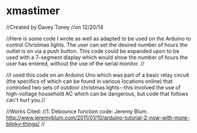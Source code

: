 xmastimer
=========
//Created by Davey Toney
//on 12/20/14

//Here is some code I wrote as well as adapted to be used on the Arduino to control Christmas lights.  The user can set the desired number of hours the outlet is on via a push button.  This code could be expanded upon to be used with a 7-segment display which would show the number of hours the user has entered, without the use of the serial monitor.  //

//I used this code on an Arduino Uno which was part of a basic relay circuit (the specifics of which can be found in various locations online) that controlled two sets of outdoor christmas lights--this involved the use of high-voltage household AC which can be dangerous, but code that follows can't hurt you.//

//Works Cited: 
//1.  Debounce function code: Jeremy Blum. http://www.jeremyblum.com/2011/01/10/arduino-tutorial-2-now-with-more-blinky-things/
//

